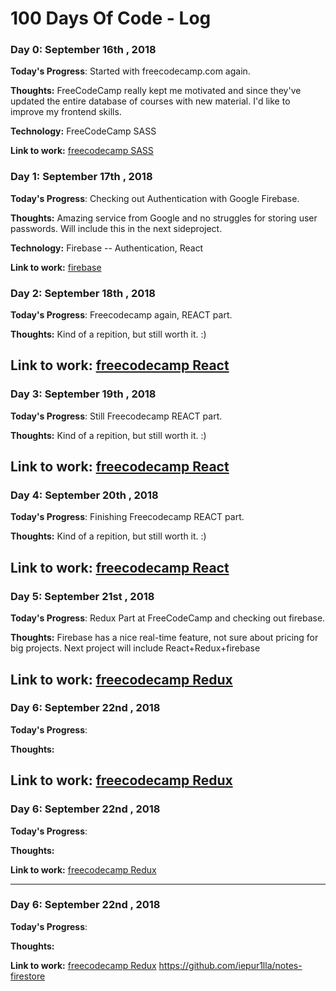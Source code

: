 # 100 Days Of Code - Log

### Day 0: September 16th , 2018 

**Today's Progress**: Started with freecodecamp.com again. 

**Thoughts:** FreeCodeCamp really kept me motivated and since they've updated the entire database of courses with new material. I'd like to improve my frontend skills.  

**Technology:** FreeCodeCamp SASS  

**Link to work:** [freecodecamp SASS](https://learn.freecodecamp.org/front-end-libraries/sass)   
  
  
### Day 1: September 17th , 2018 

**Today's Progress**: Checking out Authentication with Google Firebase. 

**Thoughts:** Amazing service from Google and no struggles for storing user passwords. Will include this in the next sideproject.  
  
**Technology:** Firebase -- Authentication, React   

**Link to work:** [firebase](https://firebase.google.com/)
  
  
### Day 2: September 18th , 2018 

**Today's Progress**: Freecodecamp again, REACT part. 

**Thoughts:** Kind of a repition, but still worth it. :) 

**Link to work:** [freecodecamp React](https://learn.freecodecamp.org/front-end-libraries/react/)
---- 
### Day 3: September 19th , 2018 

**Today's Progress**: Still Freecodecamp REACT part. 

**Thoughts:** Kind of a repition, but still worth it. :) 

**Link to work:** [freecodecamp React](https://learn.freecodecamp.org/front-end-libraries/react/)
---- 
### Day 4: September 20th , 2018 

**Today's Progress**: Finishing Freecodecamp REACT part. 

**Thoughts:** Kind of a repition, but still worth it. :) 

**Link to work:** [freecodecamp React](https://learn.freecodecamp.org/front-end-libraries/react/)
---- 
### Day 5: September 21st , 2018 

**Today's Progress**:  Redux Part at FreeCodeCamp and checking out firebase.

**Thoughts:** Firebase has a nice real-time feature, not sure about pricing for big projects. Next project will include React+Redux+firebase

**Link to work:** [freecodecamp Redux](https://learn.freecodecamp.org/front-end-libraries/redux)
---- 
### Day 6: September 22nd , 2018 

**Today's Progress**:  

**Thoughts:** 

**Link to work:** [freecodecamp Redux](https://learn.freecodecamp.org/front-end-libraries/redux)
---- 
### Day 6: September 22nd , 2018 

**Today's Progress**:  

**Thoughts:** 

**Link to work:** [freecodecamp Redux](https://learn.freecodecamp.org/front-end-libraries/redux)

---- 
### Day 6: September 22nd , 2018 

**Today's Progress**:  

**Thoughts:** 

**Link to work:** [freecodecamp Redux](https://learn.freecodecamp.org/front-end-libraries/redux)
https://github.com/iepur1lla/notes-firestore


